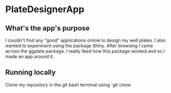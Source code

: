# PlateDesignerApp

## What's the app's purpose
I couldn't find any "good" applications online to design my well plates. I also wanted to experiment using the package Shiny. After browsing I came across the ggplate package. I really liked how this package worked and so I made an app around it.

## Running locally
Clone my repository in the git bash terminal using `git clone 